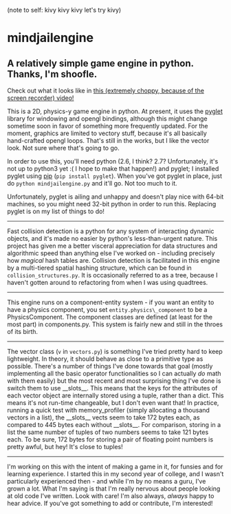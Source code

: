 (note to self: kivy kivy kivy let's try kivy)

mindjailengine
==============

A relatively simple game engine in python. Thanks, I'm shoofle.
---------------------------------------------------------------

Check out what it looks like in [this (extremely choppy, because of the screen recorder) video!](http://youtu.be/-OvUgrvlsug)

This is a 2D, physics-y game engine in python. At present, it uses the [pyglet](http://www.pyglet.org/) library for windowing and opengl bindings, although this might change sometime soon in favor of something more frequently updated. For the moment, graphics are limited to vectory stuff, because it's all basically hand-crafted opengl loops. That's still in the works, but I like the vector look. Not sure where that's going to go.

In order to use this, you'll need python (2.6, I think? 2.7? Unfortunately, it's not up to python3 yet :( I hope to make that happen!) and pyglet; I installed pyglet using [pip](https://pypi.python.org/pypi/pip) (`pip install pyglet`). When you've got pyglet in place, just do `python mindjailengine.py` and it'll go. Not too much to it.

Unfortunately, pyglet is ailing and unhappy and doesn't play nice with 64-bit machines, so you might need 32-bit python in order to run this. Replacing pyglet is on my list of things to do!

--------

Fast collision detection is a python for any system of interacting dynamic objects, and it's made no easier by python's less-than-urgent nature. This project has given me a better visceral appreciation for data structures and algorithmic speed than anything else I've worked on - including precisely how *magical* hash tables are. Collision detection is facilitated in this engine by a multi-tiered spatial hashing structure, which can be found in `collision_structures.py`. It is occasionally referred to as a tree, because I haven't gotten around to refactoring from when I was using quadtrees.

--------

This engine runs on a component-entity system - if you want an entity to have a physics component, you set `entity.physics\_component` to be a PhysicsComponent. The component classes are defined (at least for the most part) in components.py. This system is fairly new and still in the throes of its birth.

--------

The vector class (`v` in `vectors.py`) is something I've tried pretty hard to keep lightweight. In theory, it should behave as close to a primitive type as possible. There's a number of things I've done towards that goal (mostly implementing all the basic operator functionalities so I can actually _do_ math with them easily) but the most recent and most surprising thing I've done is switch them to use \_\_slots\_\_. This means that the keys for the attributes of each vector object are internally stored using a tuple, rather than a dict. This means it's not run-time changeable, but I don't even want that! In practice, running a quick test with memory_profiler (simply allocating a thousand vectors in a list), the \_\_slots\_\_ vects seem to take 172 bytes each, as compared to 445 bytes each without \_\_slots\_\_. For comparison, storing in a list the same number of tuples of two numbers seems to take 121 bytes each.
To be sure, 172 bytes for storing a pair of floating point numbers is pretty awful, but hey! It's close to tuples!

--------

I'm working on this with the intent of making a game in it, for funsies and for learning experience. I started this in my second year of college, and I wasn't particularly experienced then - and while I'm by no means a guru, I've grown a lot. What I'm saying is that I'm really nervous about people looking at old code I've written. Look with care! I'm also always, *always* happy to hear advice. If you've got something to add or contribute, I'm interested!

